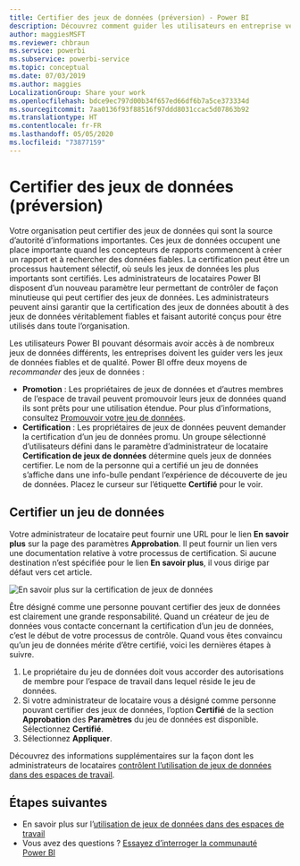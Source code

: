 ```yaml
---
title: Certifier des jeux de données (préversion) - Power BI
description: Découvrez comment guider les utilisateurs en entreprise vers des jeux de données fiables et de qualité.
author: maggiesMSFT
ms.reviewer: chbraun
ms.service: powerbi
ms.subservice: powerbi-service
ms.topic: conceptual
ms.date: 07/03/2019
ms.author: maggies
LocalizationGroup: Share your work
ms.openlocfilehash: bdce9ec797d00b34f657ed66df6b7a5ce373334d
ms.sourcegitcommit: 7aa0136f93f88516f97ddd8031ccac5d07863b92
ms.translationtype: HT
ms.contentlocale: fr-FR
ms.lasthandoff: 05/05/2020
ms.locfileid: "73877159"
---
```

# <a name="certify-datasets-preview"></a>Certifier des jeux de données (préversion)

Votre organisation peut certifier des jeux de données qui sont la source d’autorité d’informations importantes. Ces jeux de données occupent une place importante quand les concepteurs de rapports commencent à créer un rapport et à rechercher des données fiables. La certification peut être un processus hautement sélectif, où seuls les jeux de données les plus importants sont certifiés. Les administrateurs de locataires Power BI disposent d’un nouveau paramètre leur permettant de contrôler de façon minutieuse qui peut certifier des jeux de données. Les administrateurs peuvent ainsi garantir que la certification des jeux de données aboutit à des jeux de données véritablement fiables et faisant autorité conçus pour être utilisés dans toute l’organisation.

Les utilisateurs Power BI pouvant désormais avoir accès à de nombreux jeux de données différents, les entreprises doivent les guider vers les jeux de données fiables et de qualité. Power BI offre deux moyens de *recommander* des jeux de données :

- **Promotion** : Les propriétaires de jeux de données et d’autres membres de l’espace de travail peuvent promouvoir leurs jeux de données quand ils sont prêts pour une utilisation étendue. Pour plus d’informations, consultez [Promouvoir votre jeu de données](service-datasets-promote.md). 
- **Certification** : Les propriétaires de jeux de données peuvent demander la certification d’un jeu de données promu. Un groupe sélectionné d’utilisateurs défini dans le paramètre d’administrateur de locataire **Certification de jeux de données** détermine quels jeux de données certifier. Le nom de la personne qui a certifié un jeu de données s’affiche dans une info-bulle pendant l’expérience de découverte de jeu de données. Placez le curseur sur l’étiquette **Certifié** pour le voir.

## <a name="certify-a-dataset"></a>Certifier un jeu de données

Votre administrateur de locataire peut fournir une URL pour le lien **En savoir plus** sur la page des paramètres **Approbation**.  Il peut fournir un lien vers une documentation relative à votre processus de certification. Si aucune destination n’est spécifiée pour le lien **En savoir plus**, il vous dirige par défaut vers cet article.

![En savoir plus sur la certification de jeux de données](media/service-datasets-certify-promote/power-bi-dataset-learn-more-certification.png)

Être désigné comme une personne pouvant certifier des jeux de données est clairement une grande responsabilité. Quand un créateur de jeu de données vous contacte concernant la certification d’un jeu de données, c’est le début de votre processus de contrôle. Quand vous êtes convaincu qu’un jeu de données mérite d’être certifié, voici les dernières étapes à suivre.

1. Le propriétaire du jeu de données doit vous accorder des autorisations de membre pour l’espace de travail dans lequel réside le jeu de données.
1. Si votre administrateur de locataire vous a désigné comme personne pouvant certifier des jeux de données, l’option **Certifié** de la section **Approbation** des **Paramètres** du jeu de données est disponible. Sélectionnez **Certifié**.
1. Sélectionnez **Appliquer**.

Découvrez des informations supplémentaires sur la façon dont les administrateurs de locataires [contrôlent l’utilisation de jeux de données dans des espaces de travail](service-datasets-admin-across-workspaces.md).

## <a name="next-steps"></a>Étapes suivantes

* En savoir plus sur l’[utilisation de jeux de données dans des espaces de travail](service-datasets-across-workspaces.md)
* Vous avez des questions ? [Essayez d’interroger la communauté Power BI](https://community.powerbi.com/)
